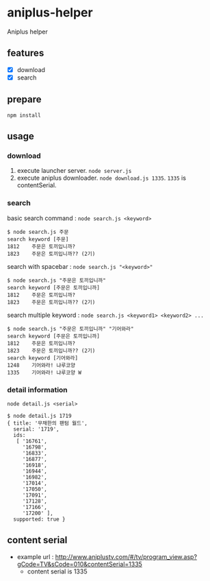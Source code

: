 # aniplus-helper
Aniplus helper

## features

* [x] download 
* [x] search 

## prepare
`npm install`

## usage
### download
1. execute launcher server. `node server.js`
2. execute aniplus downloader. `node download.js 1335`. `1335` is contentSerial.

### search
basic search command : `node search.js <keyword>`

```
$ node search.js 주문
search keyword [주문]
1812    주문은 토끼입니까?
1823    주문은 토끼입니까?? (2기)
```

search with spacebar : `node search.js "<keyword>"`

```
$ node search.js "주문은 토끼입니까"
search keyword [주문은 토끼입니까]
1812    주문은 토끼입니까?
1823    주문은 토끼입니까?? (2기)
```

search multiple keyword : `node search.js <keyword1> <keyword2> ...`
```
$ node search.js "주문은 토끼입니까" "기어와라"
search keyword [주문은 토끼입니까]
1812    주문은 토끼입니까?
1823    주문은 토끼입니까?? (2기)
search keyword [기어와라]
1248    기어와라! 냐루코양
1335    기어와라! 냐루코양 W
```

### detail information

`node detail.js <serial>`

```
$ node detail.js 1719
{ title: '무채한의 팬텀 월드',
  serial: '1719',
  ids:
   [ '16761',
     '16798',
     '16833',
     '16877',
     '16918',
     '16944',
     '16982',
     '17014',
     '17050',
     '17091',
     '17128',
     '17166',
     '17200' ],
  supported: true }
```

## content serial
* example url : http://www.aniplustv.com/#/tv/program_view.asp?gCode=TV&sCode=010&contentSerial=1335
    * content serial is 1335

